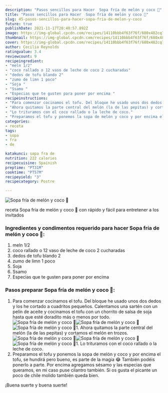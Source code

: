 ```yaml
---
description: "Pasos sencillos para Hacer  Sopa fría de melón y coco 🌴"
title: "Pasos sencillos para Hacer  Sopa fría de melón y coco 🌴"
slug: 45-pasos-sencillos-para-hacer-sopa-fria-de-melon-y-coco
future: true
publishDate: 2021-11-17T20:40:57.892Z
image: https://img-global.cpcdn.com/recipes/14110bbb4f63f76f/680x482cq70/sopa-fria-de-melon-y-coco-foto-principal.jpg
thumbnail: https://img-global.cpcdn.com/recipes/14110bbb4f63f76f/680x482cq70/sopa-fria-de-melon-y-coco-foto-principal.jpg
cover: https://img-global.cpcdn.com/recipes/14110bbb4f63f76f/680x482cq70/sopa-fria-de-melon-y-coco-foto-principal.jpg
author: Cecilia Reynolds
ratingvalue: 3.4
reviewcount: 9
recipeingredient:
- "meln 1/2"
- "coco rallado o 12 vaso de leche de coco 2 cucharadas"
- "dedos de tofu blando 2"
- "zumo de limn 1 poco"
- "Soja "
- "Ssamo "
- "Especias que te gusten para poner por encima "
recipeinstructions:
- "Para comenzar cocinamos el tofu. Del bloque he usado unos dos dedos y los he cortado a cuadritos pequeños. Calentamos una sartén con un pelín de aceite y cocinamos el tofu con un chorrito de salsa de soja hasta que esté doradito más o menos por todo."
- "Ahora quitamos la parte central del melón (la de las pepitas) y cortamos el melón en trozos."
- "Lo trituramos con el coco rallado o la leche de coco."
- "Preparamos el tofu y ponemos la sopa de melón y coco y por encima el tofu, se hundirá pero bueno, es parte de la magia 😂 También podéis ponerlo a parte. Por encima agregamos sésamo y las especias que queramos, en mi caso puse cilantro también. Si os gusta el picante un poco de chile molido también queda bien."
categories:
- receta
tags:
- sopa
- fra
- de

katakunci: sopa fra de 
nutrition: 222 calories
recipecuisine: Spainish
preptime: "PT31M"
cooktime: "PT57M"
recipeyield: "3"
recipecategory: Postre

---
```



![Sopa fría de melón y coco 🌴](https://img-global.cpcdn.com/recipes/14110bbb4f63f76f/680x482cq70/sopa-fria-de-melon-y-coco-foto-principal.jpg)

receta Sopa fría de melón y coco 🌴 con rápido y fácil para entretener a los invitados

<!--inarticleads1-->

### Ingredientes y condimentos requerido para hacer Sopa fría de melón y coco 🌴:

1. meln 1/2
1. coco rallado o 12 vaso de leche de coco 2 cucharadas
1. dedos de tofu blando 2
1. zumo de limn 1 poco
1. Soja 
1. Ssamo 
1. Especias que te gusten para poner por encima 



<!--inarticleads2-->

### Pasos preparar Sopa fría de melón y coco 🌴:

1. Para comenzar cocinamos el tofu. Del bloque he usado unos dos dedos y los he cortado a cuadritos pequeños. Calentamos una sartén con un pelín de aceite y cocinamos el tofu con un chorrito de salsa de soja hasta que esté doradito más o menos por todo.
<img src="https://img-global.cpcdn.com/steps/43fdf707475e1549/160x128cq70/foto-del-paso-1-de-la-receta-sopa-fria-de-melon-y-coco.jpg" alt="Sopa fría de melón y coco 🌴"><img src="https://img-global.cpcdn.com/steps/9781e7640c2b5b07/160x128cq70/foto-del-paso-1-de-la-receta-sopa-fria-de-melon-y-coco.jpg" alt="Sopa fría de melón y coco 🌴"><img src="https://img-global.cpcdn.com/steps/b82d453d8d2e5455/160x128cq70/foto-del-paso-1-de-la-receta-sopa-fria-de-melon-y-coco.jpg" alt="Sopa fría de melón y coco 🌴">1. Ahora quitamos la parte central del melón (la de las pepitas) y cortamos el melón en trozos.
<img src="https://img-global.cpcdn.com/steps/d01114959b55f670/160x128cq70/foto-del-paso-2-de-la-receta-sopa-fria-de-melon-y-coco.jpg" alt="Sopa fría de melón y coco 🌴"><img src="https://img-global.cpcdn.com/steps/2e1c1232792877b5/160x128cq70/foto-del-paso-2-de-la-receta-sopa-fria-de-melon-y-coco.jpg" alt="Sopa fría de melón y coco 🌴"><img src="https://img-global.cpcdn.com/steps/cee1f0837ccbca47/160x128cq70/foto-del-paso-2-de-la-receta-sopa-fria-de-melon-y-coco.jpg" alt="Sopa fría de melón y coco 🌴">1. Lo trituramos con el coco rallado o la leche de coco.
1. Preparamos el tofu y ponemos la sopa de melón y coco y por encima el tofu, se hundirá pero bueno, es parte de la magia 😂 También podéis ponerlo a parte. Por encima agregamos sésamo y las especias que queramos, en mi caso puse cilantro también. Si os gusta el picante un poco de chile molido también queda bien.



¡Buena suerte y buena suerte!

